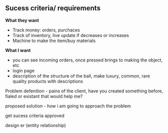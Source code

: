 ## Sucess criteria/ requirements

**What they want**
* Track money: orders, purchaces
* Track of inventory, live update if decreases or increases
* Machine to make the item/buy materials
  
  
**What I want**
* you can see incoming orders, once pressed brings to making the object, etc
* login page
* description of the structure of the ball, make luxury, common, rare quality products with descriptions

Problem defenition - pains of the client, have you created something before, fialed or existant that would help me?

proposed solution - how i am going to approach the problem


get sucess criteria approved


design er (entity relationship)



